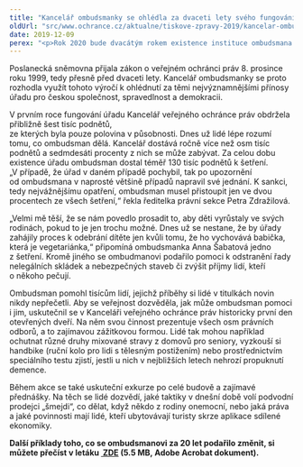 ```yaml
---
title: "Kancelář ombudsmanky se ohlédla za dvaceti lety svého fungování  a poprvé otevřela dveře veřejnosti"
oldUrl: "src/www.ochrance.cz/aktualne/tiskove-zpravy-2019/kancelar-ombudsmanky-se-ohledla-za-dvaceti-lety-sveho-fungovani-a-poprve-otevrela-dvere-ve"
date: 2019-12-09
perex: "<p>Rok 2020 bude dvacátým rokem existence instituce ombudsmana. Kancelář veřejného ochránce práv proto otevřela své dveře veřejnosti. Formou přednášek a zážitků lidem ukazuje, co všechno se jí za dvě dekády podařilo změnit k lepšímu – od nepříznivých osudů jednotlivců až po systémové problémy. </p>"
---
```


<!-- imported from the old website -->

<p>Poslanecká sněmovna přijala zákon o veřejném ochránci práv 8. prosince roku 1999, tedy přesně před dvaceti lety. Kancelář ombudsmanky se proto rozhodla využít tohoto výročí k ohlédnutí za těmi nejvýznamnějšími přínosy úřadu pro českou společnost, spravedlnost a demokracii. </p> <p>V prvním roce fungování úřadu Kancelář veřejného ochránce práv obdržela přibližně šest tisíc podnětů, <br /> ze kterých byla pouze polovina v působnosti. Dnes už lidé lépe rozumí tomu, co ombudsman dělá. Kancelář dostává ročně více než osm tisíc podnětů a sedmdesáti procenty z nich se může zabývat. Za celou dobu <br /> existence úřadu ombudsman dostal téměř 130 tisíc podnětů k šetření. „V případě, že úřad v daném případě pochybil, tak po upozornění od ombudsmana v naprosté většině případů napravil své jednání. K sankci, tedy nejvážnějšímu opatření, ombudsman musel přistoupit jen ve dvou procentech ze všech šetření,“ řekla ředitelka právní sekce Petra Zdražilová. </p> <p>„Velmi mě těší, že se nám povedlo prosadit to, aby děti vyrůstaly ve svých rodinách, pokud to je jen trochu možné. Dnes už se nestane, že by úřady zahájily proces k odebrání dítěte jen kvůli tomu, že ho vychovává babička, která je vegetariánka,“ připomíná ombudsmanka Anna Šabatová jedno z šetření. Kromě jiného se ombudmanovi podařilo pomoci k odstranění řady nelegálních skládek a nebezpečných staveb či zvýšit příjmy lidí, kteří o někoho pečují. </p> <p>Ombudsman pomohl tisícům lidí, jejichž příběhy si lidé v titulkách novin nikdy nepřečetli. Aby se veřejnost dozvěděla, jak může ombudsman pomoci i jim, uskutečnil se v Kanceláři veřejného ochránce práv historicky první den otevřených dveří. Na něm svou činnost prezentuje všech osm právních odborů, a to zajímavou zážitkovou formou. Lidé tak mohou například ochutnat různé druhy mixované stravy z domovů pro seniory, vyzkouší si handbike (ruční kolo pro lidi s tělesným postižením) nebo prostřednictvím speciálního testu zjistí, jestli u nich v nejbližších letech nehrozí propuknutí demence. </p> <p>Během akce se také uskuteční exkurze po celé budově a zajímavé přednášky. Na těch se lidé dozvědí, jaké taktiky v dnešní době volí podvodní prodejci „šmejdi“, co dělat, když někdo z rodiny onemocní, nebo jaká práva a jaké povinnosti mají lidé, kteří ubytovávají turisty skrze aplikace sdílené ekonomiky.</p> <p><b>Další příklady toho, co se ombudsmanovi za 20 let podařilo změnit, si můžete přečíst v letáku <a title="Otevření do nového okna" href="https://www.ochrance.cz/fileadmin/user_upload/Letaky/Letak_20_let_ombudsmana.pdf" target="_blank"><img alt="" src="https://www.ochrance.cz/typo3/ext/od_linkdesc/icons/pdf.gif" class="od_linkdesc_icon" /> ZDE</a> (5.5 MB, Adobe Acrobat dokument).</b></p>
